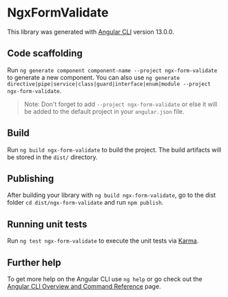 # NgxFormValidate

This library was generated with [Angular CLI](https://github.com/angular/angular-cli) version 13.0.0.

## Code scaffolding

Run `ng generate component component-name --project ngx-form-validate` to generate a new component. You can also use `ng generate directive|pipe|service|class|guard|interface|enum|module --project ngx-form-validate`.
> Note: Don't forget to add `--project ngx-form-validate` or else it will be added to the default project in your `angular.json` file. 

## Build

Run `ng build ngx-form-validate` to build the project. The build artifacts will be stored in the `dist/` directory.

## Publishing

After building your library with `ng build ngx-form-validate`, go to the dist folder `cd dist/ngx-form-validate` and run `npm publish`.

## Running unit tests

Run `ng test ngx-form-validate` to execute the unit tests via [Karma](https://karma-runner.github.io).

## Further help

To get more help on the Angular CLI use `ng help` or go check out the [Angular CLI Overview and Command Reference](https://angular.io/cli) page.
